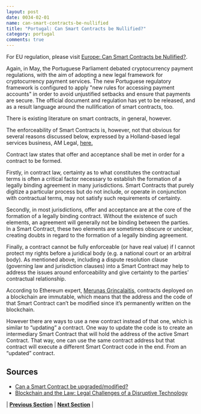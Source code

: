 ```yaml
---
layout: post
date: 0034-02-01
name: can-smart-contracts-be-nullified
title: "Portugal: Can Smart Contracts be Nullified?"
category: portugal
comments: true
---
```



For EU regulation, please visit [Europe: Can Smart Contracts be Nullified?](https://neo-project.github.io/global-blockchain-compliance-hub//europe/europe-nullify-smart-contracts.html). 
 
Again, in May, the Portuguese Parliament debated cryptocurrency payment regulations, with the aim of adopting a new legal framework for cryptocurrency payment services. The new Portuguese regulatory framework is configured to apply "new rules for accessing payment accounts" in order to avoid unjustified setbacks and ensure that payments are secure. The official document and regulation has yet to be released, and as a result language around the nullification of smart contracts, too.
 
There is existing literature on smart contracts, in general, however.

The enforceability of Smart Contracts is, however, not that obvious for several reasons discussed below, expressed by a Holland-based legal services business, AM Legal, [here.](http://www.alessandromazzilegal.com/2018/01/16/blockchain-and-the-law-legal-challenges-of-a-disruptive-technology/) 

Contract law states that offer and acceptance shall be met in order for a contract to be formed.
 
Firstly, in contract law, certainty as to what constitutes the contractual terms is often a critical factor necessary to establish the formation of a legally binding agreement in many jurisdictions. Smart Contracts that purely digitize a particular process but do not include, or operate in conjunction with contractual terms, may not satisfy such requirements of certainty.
 
Secondly, in most jurisdictions, offer and acceptance are at the core of the formation of a legally binding contract. Without the existence of such elements, an agreement will generally not be binding between the parties. In a Smart Contract, these two elements are sometimes obscure or unclear, creating doubts in regard to the formation of a legally binding agreement.
 
Finally, a contract cannot be fully enforceable (or have real value) if I cannot protect my rights before a juridical body (e.g. a national court or an arbitral body). As mentioned above, including a dispute resolution clause (governing law and jurisdiction clauses) into a Smart Contract may help to address the issues around enforceability and give certainty to the parties’ contractual relationship.

According to Ethereum expert, [Merunas Grincalaitis,](https://medium.com/@merunasgrincalaitis/can-a-smart-contract-be-upgraded-modified-1393e9b507a) contracts deployed on a blockchain are immutable, which means that the address and the code of that Smart Contract can’t be modified since it’s permanently written on the blockchain.

However there are ways to use a new contract instead of that one, which is similar to “updating” a contract. One way to update the code is to create an intermediary Smart Contract that will hold the address of the active Smart Contract. That way, one can use the same contract address but that contract will execute a different Smart Contract code in the end. From an “updated” contract.

## Sources

- [Can a Smart Contract be upgraded/modified?](https://medium.com/@merunasgrincalaitis/can-a-smart-contract-be-upgraded-modified-1393e9b507a)
- [Blockchain and the Law: Legal Challenges of a Disruptive Technology](http://www.alessandromazzilegal.com/2018/01/16/blockchain-and-the-law-legal-challenges-of-a-disruptive-technology/)

| **[Previous Section](https://neo-project.github.io/global-blockchain-compliance-hub//portugal/portugal-dispute-resolution.html)** | **[Next Section]( https://neo-project.github.io/global-blockchain-compliance-hub//portugal/portugal-suggested-readings.html)** |
